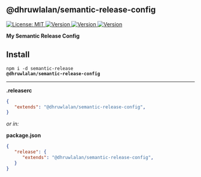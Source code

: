 ## @dhruwlalan/semantic-release-config

<p>
   <a href="https://github.com/dhruwlalan/semantic-release-config/blob/master/LICENSE" target="_blank">
      <img alt="License: MIT" src="https://img.shields.io/npm/l/@dhruwlalan/semantic-release-config" />
   </a>
   <a href="https://www.npmjs.com/package/@dhruwlalan/semantic-release-config" target="_blank">
      <img alt="Version" src="https://img.shields.io/npm/v/@dhruwlalan/semantic-release-config">
   </a>
   <a href="https://github.com/dhruwlalan/semantic-release-config/actions" target="_blank">
      <img alt="Version" src="https://github.com/dhruwlalan/semantic-release-config/actions/workflows/release.yml/badge.svg?branch=master">
   </a>
   <a href="https://github.com/semantic-release/semantic-release" target="_blank">
      <img alt="Version" src="https://img.shields.io/badge/semantic--release-angular-e10079?logo=semantic-release">
   </a>
</p>

**My Semantic Release Config**

## Install

<code>npm i -d semantic-release <b>@dhruwlalan/semantic-release-config</b></code>

---

**.releaserc**
```json
{
   "extends": "@dhruwlalan/semantic-release-config",
}
```

*or in:*

**package.json**
```json
{
   "release": {
      "extends": "@dhruwlalan/semantic-release-config",
   }
}
```
